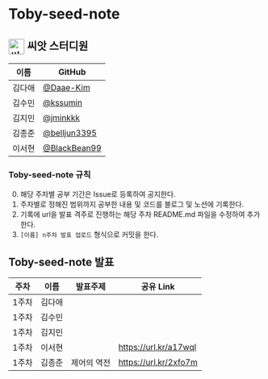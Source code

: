 # Toby-seed-note

## <img src="http://plasedu.org/plas/web/korean/image/level/level01.png" alt="씨앗" align="center" style="margin: 0px; padding: 0px; border: 1px solid rgb(211, 211, 211); outline: none; vertical-align: middle; width: 30px; border-radius: 2px;" title=""> 씨앗 스터디원 

| 이름   | GitHub                                         |
| ------ | ---------------------------------------------- |
| 김다애 | [@Daae-Kim](https://github.com/Daae-Kim) |
| 김수민 | [@kssumin](https://github.com/kssumin) |
| 김지민 | [@jminkkk](https://github.com/jminkkk) |
| 김종준 | [@belljun3395](https://github.com/belljun3395) |
| 이서현 | [@BlackBean99](https://github.com/BlackBean99) |

### Toby-seed-note 규칙
0. 해당 주차별 공부 기간은 Issue로 등록하여 공지한다.
1. 주차별로 정해진 범위까지 공부한 내용 및 코드를 블로그 및 노션에 기록한다.
2. 기록에 url을 발표 격주로 진행하는 해당 주차 README.md 파일을 수정하여 추가한다.
3. `[이름] n주차 발표 업로드` 형식으로 커밋을 한다.

## Toby-seed-note 발표
| 주차 | 이름 | 발표주제| 공유 Link |
| --- | --- | -------- | -------- |
| 1주차 | 김다애 | |  | 
| 1주차 | 김수민 | |  |
| 1주차 | 김지민 | |  |
| 1주차 | 이서현 | | https://url.kr/a17wql |
| 1주차 | 김종준 | 제어의 역전 | https://url.kr/2xfo7m |
